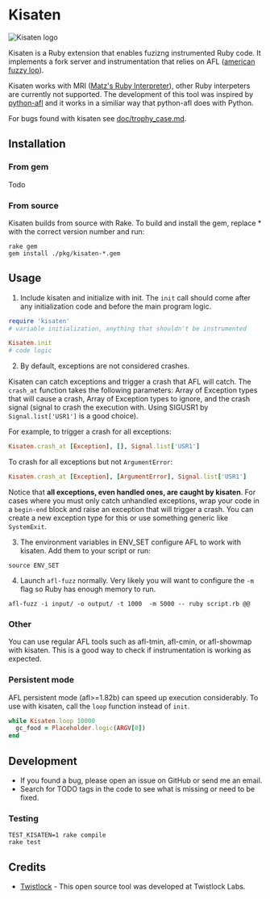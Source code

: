 # Kisaten
![Kisaten logo](https://github.com/zelivans/kisaten/raw/master/doc/assets/logo_display.png)

Kisaten is a Ruby extension that enables fuzizng instrumented Ruby code. It implements a fork server and instrumentation that relies on AFL ([american fuzzy lop](http://lcamtuf.coredump.cx/afl/)).

Kisaten works with MRI ([Matz's Ruby Interpreter](https://github.com/ruby/ruby)), other Ruby interpeters are currently not supported. The development of this tool was inspired by [python-afl](https://github.com/jwilk/python-afl) and it works in a similiar way that python-afl does with Python.

For bugs found with kisaten see [doc/trophy_case.md](doc/trophy_case.md).

## Installation
### From gem
Todo

### From source
Kisaten builds from source with Rake. To build and install the gem, replace * with the correct version number and run:

```
rake gem
gem install ./pkg/kisaten-*.gem 
```

## Usage

1. Include kisaten and initialize with init. The `init` call should come after any initialization code and before the main program logic.

```ruby
require 'kisaten'
# variable initialization, anything that shouldn't be instrumented

Kisaten.init
# code logic
```

2. By default, exceptions are not considered crashes.

Kisaten can catch exceptions and trigger a crash that AFL will catch. The `crash_at` function takes the following parameters: Array of Exception types that will cause a crash, Array of Exception types to ignore, and the crash signal (signal to crash the execution with. Using SIGUSR1 by `Signal.list['USR1']` is a good choice).

For example, to trigger a crash for all exceptions:

```ruby
Kisaten.crash_at [Exception], [], Signal.list['USR1']
```

To crash for all exceptions but not `ArgumentError`:

```ruby
Kisaten.crash_at [Exception], [ArgumentError], Signal.list['USR1']
```

Notice that **all exceptions, even handled ones, are caught by kisaten**. For cases where you must only catch unhandled exceptions, wrap your code in a `begin-end` block and raise an exception that will trigger a crash. You can create a new exception type for this or use something generic like `SystemExit`.

3. The environment variables in ENV_SET configure AFL to work with kisaten. Add them to your script or run:

```
source ENV_SET
```

4. Launch `afl-fuzz` normally. Very likely you will want to configure the `-m` flag so Ruby has enough memory to run.

```
afl-fuzz -i input/ -o output/ -t 1000  -m 5000 -- ruby script.rb @@
```

### Other
You can use regular AFL tools such as afl-tmin, afl-cmin, or afl-showmap with kisaten. This is a good way to check if instrumentation is working as expected.

### Persistent mode
AFL persistent mode (afl>=1.82b) can speed up execution considerably. To use with kisaten, call the `loop` function instead of `init`. 

```ruby
while Kisaten.loop 10000
  gc_food = Placeholder.logic(ARGV[0])
end
```

## Development
* If you found a bug, please open an issue on GitHub or send me an email.
* Search for TODO tags in the code to see what is missing or need to be fixed.

### Testing
```
TEST_KISATEN=1 rake compile
rake test
```

## Credits

* [Twistlock](https://www.twistlock.com/) - This open source tool was developed at Twistlock Labs.